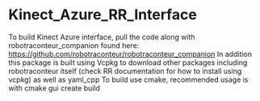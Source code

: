 # Kinect_Azure_RR_Interface

To build Kinect Azure interface, pull the code along with robotraconteur_companion found here: https://github.com/robotraconteur/robotraconteur_companion
In addition this package is built using Vcpkg to download other packages including robotraconteur itself (check RR documentation for how to install using vcpkg) as well as yaml_cpp
To build use cmake, recommended usage is with cmake gui create build
